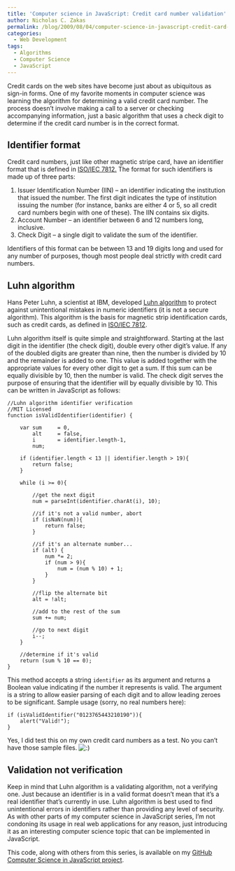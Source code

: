 ```yaml
---
title: 'Computer science in JavaScript: Credit card number validation'
author: Nicholas C. Zakas
permalink: /blog/2009/08/04/computer-science-in-javascript-credit-card-number-validation/
categories:
  - Web Development
tags:
  - Algorithms
  - Computer Science
  - JavaScript
---
```

Credit cards on the web sites have become just about as ubiquitous as sign-in forms. One of my favorite moments in computer science was learning the algorithm for determining a valid credit card number. The process doesn&#8217;t involve making a call to a server or checking accompanying information, just a basic algorithm that uses a check digit to determine if the credit card number is in the correct format.

## Identifier format

Credit card numbers, just like other magnetic stripe card, have an identifier format that is defined in [ISO/IEC 7812.][1] The format for such identifiers is made up of three parts:

  1. Issuer Identification Number (IIN) &#8211; an identifier indicating the institution that issued the number. The first digit indicates the type of institution issuing the number (for instance, banks are either 4 or 5, so all credit card numbers begin with one of these). The IIN contains six digits.
  2. Account Number &#8211; an identifier between 6 and 12 numbers long, inclusive.
  3. Check Digit &#8211; a single digit to validate the sum of the identifier.

Identifiers of this format can be between 13 and 19 digits long and used for any number of purposes, though most people deal strictly with credit card numbers.

## Luhn algorithm

Hans Peter Luhn, a scientist at IBM, developed [Luhn algorithm][2] to protect against unintentional mistakes in numeric identifiers (it is not a secure algorithm). This algorithm is the basis for magnetic strip identification cards, such as credit cards, as defined in [ISO/IEC 7812][1].

Luhn algorithm itself is quite simple and straightforward. Starting at the last digit in the identifier (the check digit), double every other digit&#8217;s value. If any of the doubled digits are greater than nine, then the number is divided by 10 and the remainder is added to one. This value is added together with the appropriate values for every other digit to get a sum. If this sum can be equally divisible by 10, then the number is valid. The check digit serves the purpose of ensuring that the identifier will by equally divisible by 10. This can be written in JavaScript as follows:

    //Luhn algorithm identifier verification
    //MIT Licensed
    function isValidIdentifier(identifier) {
    
        var sum     = 0,
            alt     = false,
            i       = identifier.length-1,
            num;
    
        if (identifier.length < 13 || identifier.length > 19){
            return false;
        }
    
        while (i >= 0){
    
            //get the next digit
            num = parseInt(identifier.charAt(i), 10);
    
            //if it's not a valid number, abort
            if (isNaN(num)){
                return false;
            }
    
            //if it's an alternate number...
            if (alt) {
                num *= 2;
                if (num > 9){
                    num = (num % 10) + 1;
                }
            } 
    
            //flip the alternate bit
            alt = !alt;
    
            //add to the rest of the sum
            sum += num;
    
            //go to next digit
            i--;
        }
    
        //determine if it's valid
        return (sum % 10 == 0);
    }

This method accepts a string `identifier` as its argument and returns a Boolean value indicating if the number it represents is valid. The argument is a string to allow easier parsing of each digit and to allow leading zeroes to be significant. Sample usage (sorry, no real numbers here):

    if (isValidIdentifier("0123765443210190")){
        alert("Valid!");
    }

Yes, I did test this on my own credit card numbers as a test. No you can&#8217;t have those sample files. <img src="{{site.url}}/blog/wp-includes/images/smilies/icon_smile.gif" alt=":)" class="wp-smiley" /> 

## Validation not verification

Keep in mind that Luhn algorithm is a validating algorithm, not a verifying one. Just because an identifier is in a valid format doesn&#8217;t mean that it&#8217;s a real identifier that&#8217;s currently in use. Luhn algorithm is best used to find unintentional errors in identifiers rather than providing any level of security. As with other parts of my computer science in JavaScript series, I&#8217;m not condoning its usage in real web applications for any reason, just introducing it as an interesting computer science topic that can be implemented in JavaScript.

This code, along with others from this series, is available on my [GitHub Computer Science in JavaScript project][3].

 [1]: http://en.wikipedia.org/wiki/ISO/IEC_7812
 [2]: http://en.wikipedia.org/wiki/Luhn_algorithm
 [3]: http://github.com/nzakas/computer-science-in-javascript/
